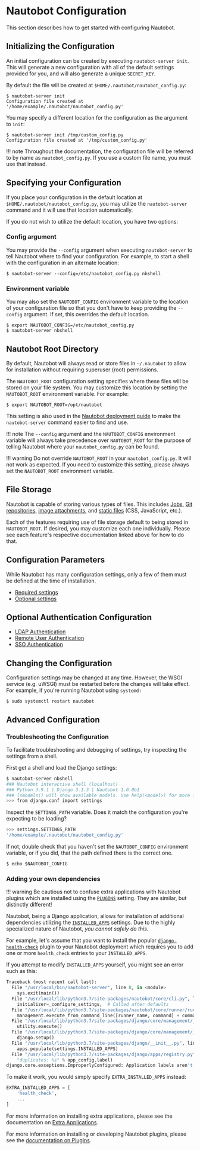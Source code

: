 # Nautobot Configuration

This section describes how to get started with configuring Nautobot.

## Initializing the Configuration

An initial configuration can be created by executing `nautobot-server init`. This will generate a new configuration with all of the default settings provided for you, and will also generate a unique `SECRET_KEY`.

By default the file will be created at `$HOME/.nautobot/nautobot_config.py`:

```no-highlight
$ nautobot-server init
Configuration file created at '/home/example/.nautobot/nautobot_config.py'
```

You may specify a different location for the configuration as the argument to `init`:

```no-highlight
$ nautobot-server init /tmp/custom_config.py
Configuration file created at '/tmp/custom_config.py'
```

!!! note
    Throughout the documentation, the configuration file will be referred to by name as `nautobot_config.py`. If you use a custom file name, you must use that instead.

## Specifying your Configuration

If you place your configuration in the default location at `$HOME/.nautobot/nautobot_config.py`, you may utilize the `nautobot-server` command and it will use that location automatically.

If you do not wish to utilize the default location, you have two options:

### Config argument

You may provide the `--config` argument when executing `nautobot-server` to tell Nautobot where to find your configuration. For example, to start a shell with the configuration in an alternate location:

```no-highlight
$ nautobot-server --config=/etc/nautobot_config.py nbshell
```

### Environment variable

You may also set the `NAUTOBOT_CONFIG` environment variable to the location of your configuration file so that you don't have to keep providing the `--config` argument. If set, this overrides the default location.

```no-highlight
$ export NAUTOBOT_CONFIG=/etc/nautobot_config.py
$ nautobot-server nbshell
```

## Nautobot Root Directory

By default, Nautobot will always read or store files in `~/.nautobot` to allow for installation without requiring superuser (root) permissions.

The `NAUTOBOT_ROOT` configuration setting specifies where these files will be stored on your file system. You may customize this location by setting the `NAUTOBOT_ROOT` environment variable. For example:

```no-highlight
$ export NAUTOBOT_ROOT=/opt/nautobot
```

This setting is also used in the [Nautobot deployment guide](../installation/nautobot/) to make the `nautobot-server` command easier to find and use.

!!! note
    The `--config` argument and the `NAUTOBOT_CONFIG` environment variable will always take precedence over `NAUTOBOT_ROOT` for the purpose of telling Nautobot where your `nautobot_config.py` can be found.

!!! warning
    Do not override `NAUTOBOT_ROOT` in your `nautobot_config.py`. It will not work as expected. If you need to customize this setting, please always set the `NAUTOBOT_ROOT` environment variable.

## File Storage

Nautobot is capable of storing various types of files. This includes [Jobs](../additional-features/jobs), [Git repositories](../models/extras/gitrepository), [image attachments](../models/extras/imageattachment), and [static files](../configuration/optional-settings/#static_root) (CSS, JavaScript, etc.).

Each of the features requiring use of file storage default to being stored in `NAUTOBOT_ROOT`. If desired, you may customize each one individually. Please see each feature's respective documentation linked above for how to do that.

## Configuration Parameters

While Nautobot has many configuration settings, only a few of them must be defined at the time of installation.

* [Required settings](required-settings.md)
* [Optional settings](optional-settings.md)

## Optional Authentication Configuration

* [LDAP Authentication](authentication/ldap.md)
* [Remote User Authentication](authentication/remote.md)
* [SSO Authentication](authentication/sso.md)

## Changing the Configuration

Configuration settings may be changed at any time. However, the WSGI service (e.g. uWSGI) must be restarted before the changes will take effect. For example, if you're running Nautobot using `systemd:`

```
$ sudo systemctl restart nautobot
```

## Advanced Configuration

### Troubleshooting the Configuration

To facilitate troubleshooting and debugging of settings, try inspecting the settings from a shell.

First get a shell and load the Django settings:

```bash
$ nautobot-server nbshell
### Nautobot interactive shell (localhost)
### Python 3.9.1 | Django 3.1.3 | Nautobot 1.0.0b1
### lsmodels() will show available models. Use help(<model>) for more info.
>>> from django.conf import settings
```

Inspect the `SETTINGS_PATH` variable. Does it match the configuration you're expecting to be loading?

```bash
>>> settings.SETTINGS_PATH
'/home/example/.nautobot/nautobot_config.py'
```

If not, double check that you haven't set the `NAUTOBOT_CONFIG` environment variable, or if you did, that the path defined there is the correct one.

```no-highlight
$ echo $NAUTOBOT_CONFIG
```

### Adding your own dependencies

!!! warning
    Be cautious not to confuse extra applications with Nautobot plugins which are installed using the [`PLUGINS`](optional-settings#plugins) setting. They are similar, but distinctly different!

Nautobot, being a Django application, allows for installation of additional dependencies utilizing the [`INSTALLED_APPS`](https://docs.djangoproject.com/en/stable/ref/settings/#std:setting-INSTALLED_APPS) settings. Due to the highly specialized nature of Nautobot, *you cannot safely do this*.

For example, let's assume that you want to install the popular [`django-health-check`](https://django-health-check.readthedocs.io/en/latest/) plugin to your Nautobot deployment which requires you to add one or more `health_check` entries to your `INSTALLED_APPS`.

If you attempt to modify `INSTALLED_APPS` yourself, you might see an error such as this:

```python
Traceback (most recent call last):
  File "/usr/local/bin/nautobot-server", line 8, in <module>
    sys.exit(main())
  File "/usr/local/lib/python3.7/site-packages/nautobot/core/cli.py", line 53, in main
    initializer=_configure_settings,  # Called after defaults
  File "/usr/local/lib/python3.7/site-packages/nautobot/core/runner/runner.py", line 193, in run_app
    management.execute_from_command_line([runner_name, command] + command_args)
  File "/usr/local/lib/python3.7/site-packages/django/core/management/__init__.py", line 401, in execute_from_command_line
    utility.execute()
  File "/usr/local/lib/python3.7/site-packages/django/core/management/__init__.py", line 377, in execute
    django.setup()
  File "/usr/local/lib/python3.7/site-packages/django/__init__.py", line 24, in setup
    apps.populate(settings.INSTALLED_APPS)
  File "/usr/local/lib/python3.7/site-packages/django/apps/registry.py", line 95, in populate
    "duplicates: %s" % app_config.label)
django.core.exceptions.ImproperlyConfigured: Application labels aren't unique, duplicates: health_check
```

To make it work, you would simply specify `EXTRA_INSTALLED_APPS` instead:

```python
EXTRA_INSTALLED_APPS = [
    'health_check',
    ...
]
```

For more information on installing extra applications, please see the documentation on [Extra Applications](optional-settings#extra-applications).

For more information on installing or developing Nautobot plugins, please see the [documentation on Plugins](../plugins).
